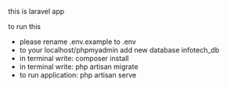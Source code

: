 this is laravel app

to run this

* please rename .env.example to .env
* to your localhost/phpmyadmin add new database infotech_db
* in terminal write: composer install
* in terminal write: php artisan migrate
* to run application: php artisan serve